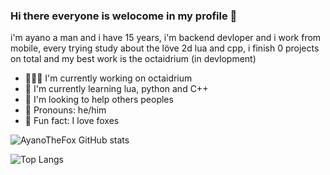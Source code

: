 ### Hi there everyone is welocome in my profile 👋

i'm ayano a man and i have 15 years, i'm backend devloper and i work from mobile, every trying study about the löve 2d lua and cpp, i finish 0 projects on total and my best work is the octaidrium (in devlopment)

- 👨🏻‍🏭 I'm currently working on octaidrium 
- 📕 I'm currently learning lua, python and C++
- 🍹 I'm looking to help others peoples
- 🌺 Pronouns: he/him
- 🦊 Fun fact: I love foxes

![AyanoTheFox GitHub stats](https://github-readme-stats.vercel.app/api?username=AyanoTheFox&show_icons=true&theme=monokai)

![Top Langs](https://github-readme-stats.vercel.app/api/top-langs/?username=AyanoTheFox&theme=monokai)
